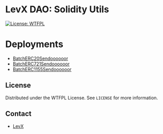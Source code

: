 # LevX DAO: Solidity Utils

[![License: WTFPL](http://www.wtfpl.net/wp-content/uploads/2012/12/wtfpl-badge-3.png)](http://www.wtfpl.net/)

# Deployments
* [BatchERC20Sendoooooor](https://etherscan.io/address/0xF2ACD433D16644f28FC45FCb2c8baAa5a433AAAB)
* [BatchERC721Sendoooooor](https://etherscan.io/address/0x165526b5a3bE75EC8037Ee5e5Be6B57a6Dd9321B)
* [BatchERC1155Sendoooooor](https://etherscan.io/address/0xff5D282e42E4F133d28899fF10DF50ea1904a545)

## License

Distributed under the WTFPL License. See `LICENSE` for more information.

## Contact

* [LevX](https://twitter.com/LevxApp/)
